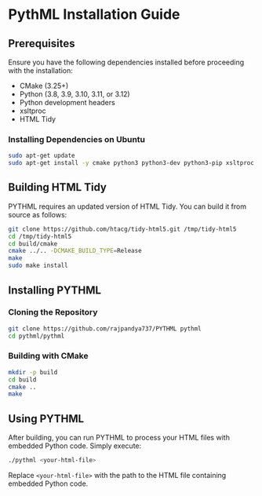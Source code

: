 # PythML Installation Guide

## Prerequisites
Ensure you have the following dependencies installed before proceeding with the installation:

- CMake (3.25+)
- Python (3.8, 3.9, 3.10, 3.11, or 3.12)
- Python development headers
- xsltproc
- HTML Tidy

### Installing Dependencies on Ubuntu
```sh
sudo apt-get update
sudo apt-get install -y cmake python3 python3-dev python3-pip xsltproc tidy
```

## Building HTML Tidy
PYTHML requires an updated version of HTML Tidy. You can build it from source as follows:

```sh
git clone https://github.com/htacg/tidy-html5.git /tmp/tidy-html5
cd /tmp/tidy-html5
cd build/cmake
cmake ../.. -DCMAKE_BUILD_TYPE=Release
make
sudo make install
```

## Installing PYTHML

### Cloning the Repository
```sh
git clone https://github.com/rajpandya737/PYTHML pythml
cd pythml/pythml
```

### Building with CMake
```sh
mkdir -p build
cd build
cmake ..
make
```

## Using PYTHML
After building, you can run PYTHML to process your HTML files with embedded Python code. Simply execute:
```sh
./pythml <your-html-file>
```

Replace `<your-html-file>` with the path to the HTML file containing embedded Python code.


